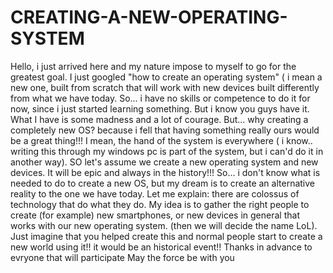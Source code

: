 # CREATING-A-NEW-OPERATING-SYSTEM
Hello, i just arrived here and my nature impose to myself to go for the greatest goal. I just googled "how to create an operating system" ( i mean a new one, built from scratch that will work with new devices built differently from what we have today. So... i have no skills or competence to do it for now, since i just started learning something. But i know you guys have it. What I have is some madness and a lot of courage. But... why creating a completely new OS? because i fell that having something really ours would be a great thing!!! I mean, the hand of the system is everywhere ( i know.. writing this through my windows pc is part of the system, but i can'd do it in another way). SO let's assume we  create  a new operating system and new devices. It will be epic and always in the history!!! 
So... i don't know what is needed to do to create a new OS, but my dream is to create an alternative reality to the one we have today. Let me explain: there are colossus of technology that do what they do. My idea is to gather the right people to create (for example) new smartphones, or new devices in general that works with our new operating system. (then we will decide the name LoL). Just imagine that you helped create this and normal people start to create a new world using it!! it would be an historical event!!
Thanks in advance to evryone that will participate
May the force be with you 
